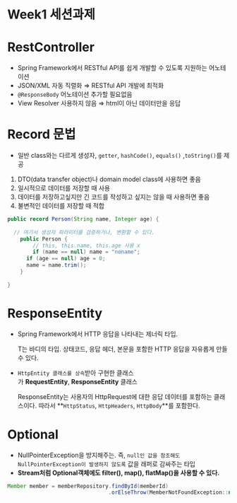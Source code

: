 # Week1 세션과제

# RestController

- Spring Framework에서 RESTful API를 쉽게 개발할 수 있도록 지원하는 어노테이션
- JSON/XML 자동 직렬화 ⇒ RESTful API 개발에 최적화
- `@ResponseBody`  어노테이션 추가할 필요없음
- View Resolver 사용하지 않음 ⇒ html이 아닌 데이터만을 응답

# Record 문법

- 일반 class와는 다르게 생성자, `getter`, `hashCode()`, `equals()` ,`toString()`를 제공
1. DTO(data transfer object)나 domain model class에 사용하면 좋음
2. 일시적으로 데이터를 저장할 때 사용
3. 데이터를 저장하고싶지만 긴 코드를 작성하고 싶지는 않을 때 사용하면 좋음
4. 불변적인 데이터를 저장할 때 적합

```java
public record Person(String name, Integer age) {
	
  // 여기서 생성자 파라미터를 검증하거나, 변환할 수 있다.
	public Person {
    	// this, this.name, this.age 사용 x
    	if (name == null) name = "noname";
      if (age == null) age = 0;
      name = name.trim();
    }
    
}
```

# ResponseEntity<T>

- Spring Framework에서 HTTP 응답을 나타내는 제너릭 타입.
    
    T는 바디의 타입. 상태코드, 응답 헤더, 본문을 포함한 HTTP 응답을 자유롭게 만들수 있다.
    
- `HttpEntity 클래스를 상속`받아 구현한 클래스가 **RequestEntity**, **ResponseEntity** 클래스
    
    ResponseEntity는 사용자의 HttpRequest에 대한 응답 데이터를 포함하는 클래스이다. 따라서 **`HttpStatus`, `HttpHeaders`, `HttpBody`**를 포함한다. 
    

# Optional<T>

- NullPointerException을 방지해주는. 즉, `null인 값을 참조해도 NullPointerException이 발생하지 않도록` 값을 래퍼로 감싸주는 타입
- **Stream처럼 Optional객체에도 filter(), map(), flatMap()을 사용할 수 있다.**

```java
Member member = memberRepository.findById(memberId)
								.orElseThrow(MemberNotFoundException::new)
```